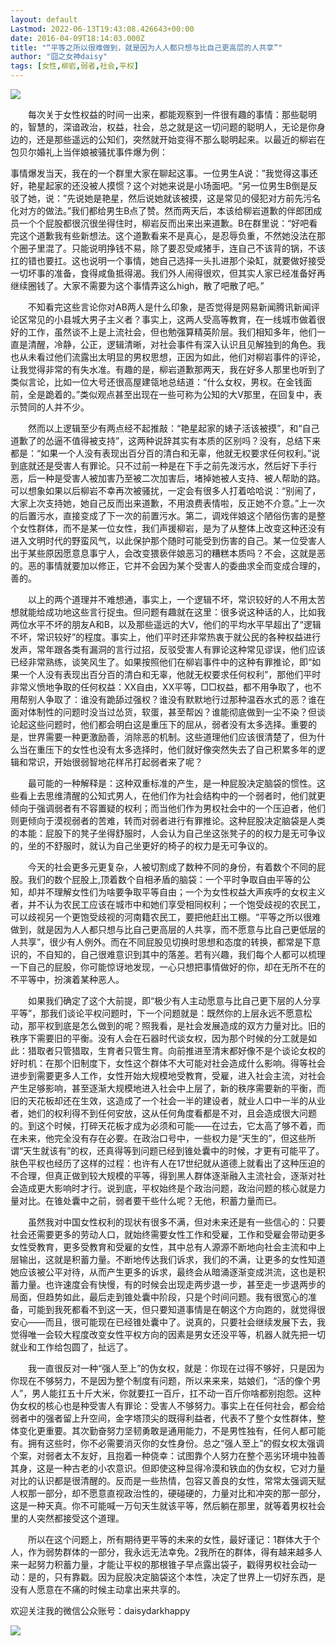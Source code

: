 ```yaml
---
layout: default
Lastmod: 2022-06-13T19:43:08.426643+00:00
date: 2016-04-09T18:14:03.000Z
title: "“平等之所以很难做到，就是因为人人都只想与比自己更高层的人共享”"
author: "囧之女神daisy"
tags: [女性,柳岩,弱者,社会,平权]
---
```


![](https://images.weserv.nl/?url=https%3A//img9.doubanio.com/view/note/large/public/p33064077.jpg)

  
　　每次关于女性权益的时间一出来，都能观察到一件很有趣的事情：那些聪明的，智慧的，深谙政治，权益，社会，总之就是这一切问题的聪明人，无论是你身边的，还是那些遥远的公知们，突然就开始变得不那么聪明起来。以最近的柳岩在包贝尔婚礼上当伴娘被骚扰事件爆为例：  
  
事情爆发当天，我在的一个群里大家在聊起这事。一位男生A说：”我觉得这事还好，艳星起家的还没被人摸惯？这个对她来说是小场面吧。“另一位男生B倒是反驳了她，说：”先说她是艳星，然后说她就该被摸，这是常见的侵犯对方前先污名化对方的做法。”我们都给男生B点了赞。然而两天后，本该给柳岩道歉的伴郎团成员一个个屁股都很沉很坐得住时，柳岩反而出来出来道歉。B在群里说：“好吧看完这个道歉我有些新想法。这个道歉看来不是真心，是忍辱负重，不然她没法在那个圈子里混了。只能说明挣钱不易，除了要忍受咸猪手，连自己不该背的锅，不该扛的错也要扛。这也说明一个事情，她自己选择一头扎进那个染缸，就要做好接受一切坏事的准备，食得咸鱼抵得渴。我们外人闹得很欢，但其实人家已经准备好再继续圈钱了。大家不需要为这个事情弄这么high，散了吧散了吧。”  
  
　　不知看完这些言论你对AB两人是什么印象，是否觉得是网易新闻腾讯新闻评论区常见的小县城大男子主义者？事实上，这两人受高等教育，在一线城市做着很好的工作，虽然谈不上是上流社会，但也勉强算精英阶层。我们相知多年，他们一直是清醒，冷静，公正，逻辑清晰，对社会事件有深入认识且见解独到的角色。我也从未看过他们流露出太明显的男权思想，正因为如此，他们对柳岩事件的评论，让我觉得非常的有失水准。有趣的是，柳岩道歉那两天，我在好多人那里也听到了类似言论，比如一位大号还很高屋建瓴地总结道：“什么女权，男权。在金钱面前，全是跪着的。”类似观点甚至出现在一些可称为公知的大V那里，在回复中，表示赞同的人并不少。  
  
　　然而以上逻辑至少有两点经不起推敲：“艳星起家的婊子活该被摸”，和“自己道歉了的怂逼不值得被支持”，这两种说辞其实有本质的区别吗？没有，总结下来都是：“如果一个人没有表现出百分百的清白和无辜，他就无权要求任何权利。”说到底就还是受害人有罪论。只不过前一种是在下手之前先泼污水，然后好下手行恶，后一种是受害人被加害乃至被二次加害后，堵掉她被人支持、被人帮助的路。可以想象如果以后柳岩不幸再次被骚扰，一定会有很多人打着哈哈说：“别闹了，大家上次支持她，她自己反而出来道歉，不用浪费表情啦，反正她不介意。”上一次的后置污水，直接变成了下一次的前置污水。第二，调戏伴娘这个陋俗伤害的是整个女性群体，而不是某一位女性，我们声援柳岩，是为了从整体上改变这种还没有进入文明时代的野蛮风气，以此保护那个随时可能受到伤害的自己。某一位受害人出于某些原因愿意息事宁人，会改变猥亵伴娘恶习的糟糕本质吗？不会，这就是恶的。恶的事情就要加以修正，它并不会因为某个受害人的委曲求全而变成合理的，善的。  
  
　　以上的两个道理并不难想通，事实上，一个逻辑不坏，常识较好的人不用太苦想就能给成功地这些言行捉虫。但问题有趣就在这里：很多说这种话的人，比如我两位水平不坏的朋友A和B，以及那些遥远的大V，他们的平均水平早超出了“逻辑不坏，常识较好”的程度。事实上，他们平时还非常热衷于就公民的各种权益进行发声，常年跟各类有漏洞的言行过招，反驳受害人有罪论这种常见谬误，他们应该已经非常熟练，谈笑风生了。如果按照他们在柳岩事件中的这种有罪推论，即“如果一个人没有表现出百分百的清白和无辜，他就无权要求任何权利”，那他们平时非常义愤地争取的任何权益：XX自由，XX平等，□□权益，都不用争取了，也不用帮别人争取了：谁没有跪舔过强权？谁没有默默地行过那种温吞水式的恶？谁在面对体制性的问题时没当过怂货，软蛋，甚至帮凶？谁能彻底做到一尘不染？但谈论起这些问题时，他们都会明白这是重压下的屈从，弱者没有太多选择。重要的是，世界需要一种更激励善，消除恶的机制。这些道理他们应该很清楚了，但为什么当在重压下的女性也没有太多选择时，他们就好像突然失去了自己积累多年的逻辑和常识，开始很弱智地花样吊打起弱者来了呢？  
  
　　最可能的一种解释是：这种双重标准的产生，是一种屁股决定脑袋的惯性。这些看上去思维清醒的公知式男人，在他们作为社会结构中的一个弱者时，他们就更倾向于强调弱者有不容置疑的权利；而当他们作为男权社会中的一个压迫者，他们则更倾向于漠视弱者的苦难，转而对弱者进行有罪推论。这种屁股决定脑袋是人类的本能：屁股下的凳子坐得舒服时，人会认为自己坐这张凳子的的权力是无可争议的，坐的不舒服时，就认为自己坐更好的椅子的权力是无可争议的。  
  
　　今天的社会更多元更复杂，人被切割成了数种不同的身份，有着数个不同的屁股。我们的数个屁股上,顶着数个自相矛盾的脑袋：一个平时争取自由平等的公知，却并不理解女性们为啥要争取平等自由；一个为女性权益大声疾呼的女权主义者，并不认为农民工应该在城市中和她们享受相同权利；一个饱受歧视的农民工，可以歧视另一个更饱受歧视的河南籍农民工，要把他赶出工棚。“平等之所以很难做到，就是因为人人都只想与比自己更高层的人共享，而不愿意与比自己更低层的人共享”，很少有人例外。而在不同屁股见切换时思想和态度的转换，都常是下意识的，不自知的，自己很难意识到其中的落差。若有兴趣，我们每个人都可以梳理一下自己的屁股，你可能惊讶地发现，一心只想把事情做好的你，却在无所不在的不平等中，扮演着某种恶人。  
  
　　如果我们确定了这个大前提，即“极少有人主动愿意与比自己更下层的人分享平等”，那我们谈论平权问题时，下一个问题就是：既然你的上层永远不愿意松动，那平权到底是怎么做到的呢？照我看，是社会发展造成的双方力量对比。旧的秩序下需要旧的平衡。没有人会在石器时代谈女权，因为那个时候的分工就是如此：猎取者只管猎取，生育者只管生育。向前推进至清末都好像不是个谈论女权的好时机：在那个旧制度下，女性这个群体不大可能对社会造成什么影响。得等社会进步到需要更多人工作，女性开始大规模地受教育，受雇，进入社会主流，对社会产生足够影响，甚至逐渐大规模地进入社会中上层了，新的秩序需要新的平衡，而旧的天花板却还在生效，这造成了一个社会一半的建设者，就业人口中一半的从业者，她们的权利得不到任何安放，这从任何角度看都是不对，且会造成很大问题的。到这个时候，打碎天花板才成为必须和可能——在过去，它太高了够不着，而在未来，他完全没有存在必要。在政治口号中，一些权力是“天生的”，但这些所谓“天生就该有”的权，还真得等到问题已经到锥处囊中的时候，才更有可能平了。肤色平权也经历了这样的过程：也许有人在17世纪就从道德上就看出了这种压迫的不合理，但真正做到较大规模的平等，得到黑人群体逐渐融入主流社会，逐渐对社会造成更大影响时才行。说到底，平权始终是个政治问题，政治问题的核心就是力量对比。在锥处囊中之前，弱者要干些什么呢？无他，积蓄力量而已。  
  
　　虽然我对中国女性权利的现状有很多不满，但对未来还是有一些信心的：只要社会还需要更多的劳动人口，就始终需要女性工作和受雇，工作和受雇会带动更多女性受教育，更多受教育和受雇的女性，其中总有人源源不断地向社会主流和中上层输出，这就是积蓄力量。不断地传达我们诉求，我们的不满，让更多的女性知道她应该被公平对待，从而产生更多的诉求，最终会从暗涌逐渐变成洪流，这也是积蓄力量。也许速度会有快慢，有的时候会出现走两步退一步，甚至走一步退两步的局面，但趋势如此，最后走到锥处囊中阶段，只是个时间问题。我有很宽心的准备，可能到我死都看不到这一天，但只要知道事情是在朝这个方向跑的，就觉得很安心——而且，很可能现在已经锥处囊中了。说真的，只要社会继续发展下去，我觉得唯一会较大程度改变女性平权方向的因素是男女还没平等，机器人就先把一切就业和工作给包圆了，扯远了。  
  
　　我一直很反对一种“强人至上”的伪女权，就是：你现在过得不够好，只是因为你现在不够努力，不是因为整个制度有问题，所以来来来，姑娘们，“活的像个男人”，男人能扛五十斤大米，你就要扛一百斤，扛不动一百斤你啥都别抱怨。这种伪女权的核心也是种受害人有罪论：受害人不够努力。事实上在任何社会，都会给弱者中的强者留上升空间，金字塔顶尖的既得利益者，代表不了整个女性群体，整体变化更重要。其次勤奋努力坚韧勇敢是通用能力，不是男性独有，任何人都可能有。拥有这些时，你不必需要消灭你的女性身份。总之“强人至上”的假女权太强调个案，对弱者太不友好，且抱着一种侥幸：试图靠个人努力在整个恶劣环境中独善其身，这是一种古老的小农意识。但即使这种显得冷漠和铁血的伪女权，它对力量对比的认识都是很清醒的。反而是一些热情，包容又善良的女性，常常太强调天赋人权那一部分，却不愿意直视政治性的，硬碰硬的，力量对比和冲突的那一部分，这是一种天真。你不可能喊一万句天生就该平等，然后躺在那里，就等着男权社会里的人突然都接受这个道理。  
  
　　所以在这个问题上，所有期待更平等的未来的女性，最好谨记：1群体大于个人，作为弱势群体的一部分，我永远无法幸免。2我所在的群体，得有越来越多人来一起努力积蓄力量，才能让平权的那根锥子早点露出袋子，戳得男权社会动一动：是的，只有靠戳。因为屁股决定脑袋这个本性，决定了世界上一切好东西，是没有人愿意在不痛的时候主动拿出来共享的。  
  
欢迎关注我的微信公众账号：daisydarkhappy  
  

![](https://images.weserv.nl/?url=https%3A//img9.doubanio.com/view/note/large/public/p33064392.jpg)

